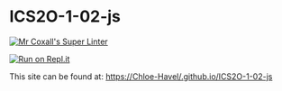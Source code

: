 # ICS2O-1-02-js

[![Mr Coxall's Super Linter](https://github.com/Chloe-Havel/ICS20-1-02-js/workflows/Mr%20Coxall's%20Super%20Linter/badge.svg)](https://github.com/Chloe-Havel/ICS20-intro-03-js/actions/)

[![Run on Repl.it](https://repl.it/badge/github/Chloe-Havel/ICS20-1-02-js)](https://repl.it/github/Chloe-Havel/ICS20-1-02-js)

This site can be found at: [https://Chloe-Havel/.github.io/ICS2O-1-02-js](https://Chloe-Havel/.github.io/ICS2O-1-02-js)

